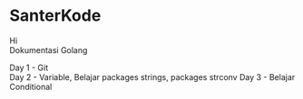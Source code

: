 # SanterKode
Hi <br>
Dokumentasi Golang 

Day 1 - Git <br>
Day 2 - Variable, Belajar packages strings, packages strconv
Day 3 - Belajar Conditional
